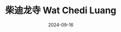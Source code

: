 ---
title: 柴迪龙寺 Wat Chedi Luang
description: 103 Road King Prajadhipok Phra Singh, Muang District, Chiang Mai
date: 2024-09-16
weight: 2
resources:
    - src: DSC02356_cover.JPG
      params:
          cover: true
---